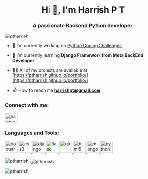 
<h1 align="center">Hi 👋, I'm Harrish P T</h1>
<h3 align="center">A passionate Backend Python developer.</h3>

<!--<p align="left"> <img src="https://komarev.com/ghpvc/?username=ptharrish&label=Profile%20views&color=0e75b6&style=flat" alt="ptharrish" /> </p>-->

<p align="left"> <a href="https://github.com/ryo-ma/github-profile-trophy"><img src="https://github-profile-trophy.vercel.app/?username=ptharrish" alt="ptharrish" /></a> </p>

- 🔭 I’m currently working on [Python Coding Challenges](https://github.com/PTHARRISH/Python-Notes)

- 🌱 I’m currently learning **Django Framework from Meta BackEnd Developer**

- 👨‍💻 All of my projects are available at [https://ptharrish.github.io/portfolio/](https://ptharrish.github.io/portfolio/)

- 📫 How to reach me **harrishpt@gmail.com**

<h3 align="left">Connect with me:</h3>
<p align="left">
<a href="https://linkedin.com/in/harrishpt" target="blank"><img align="center" src="https://cdn-icons-png.flaticon.com/512/3536/3536505.png" alt="harrishpt" height="30" width="40" /></a>
</p>

<h3 align="left">Languages and Tools:</h3>
<p align="left"> <a href="https://getbootstrap.com" target="_blank" rel="noreferrer"> <img src="https://ptharrish.github.io/portfolio/Images/bootstrap.png" alt="bootstrap" width="40" height="40"/></a> <a href="https://www.w3schools.com/css/" target="_blank" rel="noreferrer"> <img src="https://ptharrish.github.io/portfolio/Images/file_type_css_icon_130661.png" alt="css3" width="40" height="40"/> </a> <a href="https://www.djangoproject.com/" target="_blank" rel="noreferrer"> <img src="https://cdn.worldvectorlogo.com/logos/django.svg" alt="django" width="40" height="40"/> </a> <a href="https://flask.palletsprojects.com/" target="_blank" rel="noreferrer"> <img src="https://www.vectorlogo.zone/logos/pocoo_flask/pocoo_flask-icon.svg" alt="flask" width="40" height="40"/> </a> <a href="https://git-scm.com/" target="_blank" rel="noreferrer"> <img src="https://www.vectorlogo.zone/logos/git-scm/git-scm-icon.svg" alt="git" width="40" height="40"/> </a> <a href="https://www.w3.org/html/" target="_blank" rel="noreferrer"> <img src="https://ptharrish.github.io/portfolio/Images/html-5%20(1).png" alt="html5" width="40" height="40"/> </a> <a href="https://www.mongodb.com/" target="_blank" rel="noreferrer"> <img src="https://ptharrish.github.io/portfolio/Images/mongodb_original_logo_icon_146424.png" alt="mongodb" width="40" height="40"/> </a> </a><a href="https://www.python.org" target="_blank" rel="noreferrer"> <img src="https://ptharrish.github.io/portfolio/Images/python.png" alt="python" width="40" height="40"/> </a> </p>

<p><img align="left" src="https://github-readme-stats.vercel.app/api/top-langs?username=ptharrish&show_icons=true&locale=en&layout=compact" alt="ptharrish" /></p>

<p>&nbsp;<img align="center" src="https://github-readme-stats.vercel.app/api?username=ptharrish&show_icons=true&locale=en" alt="ptharrish" /></p>


<p><img align="center" src="https://github-readme-streak-stats.herokuapp.com/?user=ptharrish&" alt="ptharrish" /></p>

